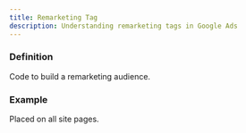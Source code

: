 ```yaml
---
title: Remarketing Tag
description: Understanding remarketing tags in Google Ads
---
```


### Definition
Code to build a remarketing audience.

### Example
Placed on all site pages.